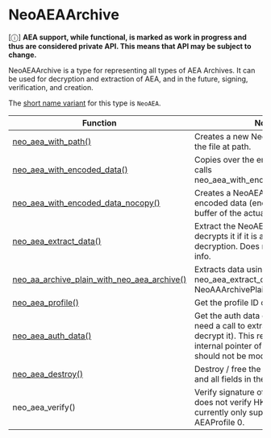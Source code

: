 # NeoAEAArchive

[ⓘ] **AEA support, while functional, is marked as work in progress and thus are considered private API. This means that API may be subject to change.**

NeoAEAArchive is a type for representing all types of AEA Archives. It can be used for decryption and extraction of AEA, and in the future, signing, verification, and creation.

The [short name variant](ShortNameVariants.md) for this type is `NeoAEA`.

| Function      | Notes      |
| ------------- | ------------- |
| [neo_aea_with_path()](func/neo_aea_with_path.md) | Creates a new NeoAEAArchive from the file at path. |
| [neo_aea_with_encoded_data()](func/neo_aea_with_encoded_data.md) | Copies over the encoded data and calls neo_aea_with_encoded_data_nocopy. |
| [neo_aea_with_encoded_data_nocopy()](func/neo_aea_with_encoded_data_nocopy.md) | Creates a NeoAEAArchive from encoded data (encoded data is a buffer of the actual .aea file). |
| [neo_aea_extract_data()](func/neo_aea_extract_data.md) | Extract the NeoAEAArchive data, and decrypts it if it is a AEA using decryption. Does not validate signing info. |
| [neo_aa_archive_plain_with_neo_aea_archive()](func/neo_aa_archive_plain_with_neo_aea_archive.md) | Extracts data using neo_aea_extract_data() and makes a NeoAAArchivePlain from it. |
| [neo_aea_profile()](func/neo_aea_profile.md) | Get the profile ID of the AEA. |
| [neo_aea_auth_data()](func/neo_aea_auth_data.md) | Get the auth data of the AEA (may need a call to extract_data first to decrypt it). This returns the raw internal pointer of the struct so it should not be modified. |
| [neo_aea_destroy()](func/neo_aea_destroy.md) | Destroy / free the NeoAEAArchive and all fields in the object. |
| neo_aea_verify() | Verify signature of AEA; not done yet, does not verify HKDF/HMac and currently only supported on AEAProfile 0. |
